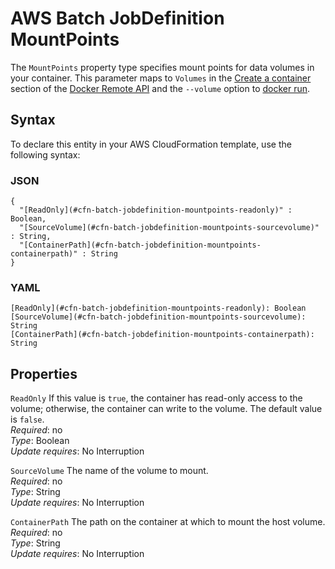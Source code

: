 # AWS Batch JobDefinition MountPoints<a name="aws-properties-batch-jobdefinition-mountpoints"></a>

The `MountPoints` property type specifies mount points for data volumes in your container\. This parameter maps to `Volumes` in the [Create a container](https://docs.docker.com/engine/reference/api/docker_remote_api_v1.19/#create-a-container) section of the [Docker Remote API](https://docs.docker.com/engine/reference/api/docker_remote_api_v1.19/) and the `--volume` option to [docker run](https://docs.docker.com/engine/reference/run/)\.

## Syntax<a name="aws-properties-batch-jobdefinition-mountpoints-syntax"></a>

To declare this entity in your AWS CloudFormation template, use the following syntax:

### JSON<a name="aws-properties-batch-jobdefinition-mountpoints-syntax.json"></a>

```
{
  "[ReadOnly](#cfn-batch-jobdefinition-mountpoints-readonly)" : Boolean,
  "[SourceVolume](#cfn-batch-jobdefinition-mountpoints-sourcevolume)" : String,
  "[ContainerPath](#cfn-batch-jobdefinition-mountpoints-containerpath)" : String
}
```

### YAML<a name="aws-properties-batch-jobdefinition-mountpoints-syntax.yaml"></a>

```
[ReadOnly](#cfn-batch-jobdefinition-mountpoints-readonly): Boolean
[SourceVolume](#cfn-batch-jobdefinition-mountpoints-sourcevolume): String
[ContainerPath](#cfn-batch-jobdefinition-mountpoints-containerpath): String
```

## Properties<a name="aws-properties-batch-jobdefinition-mountpoints-properties"></a>

`ReadOnly`  <a name="cfn-batch-jobdefinition-mountpoints-readonly"></a>
If this value is `true`, the container has read\-only access to the volume; otherwise, the container can write to the volume\. The default value is `false`\.  
 *Required*: no  
*Type*: Boolean  
 *Update requires*: No Interruption 

`SourceVolume`  <a name="cfn-batch-jobdefinition-mountpoints-sourcevolume"></a>
The name of the volume to mount\.  
 *Required*: no  
*Type*: String  
 *Update requires*: No Interruption 

`ContainerPath`  <a name="cfn-batch-jobdefinition-mountpoints-containerpath"></a>
The path on the container at which to mount the host volume\.  
 *Required*: no  
*Type*: String  
 *Update requires*: No Interruption 